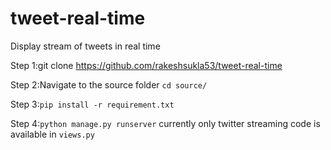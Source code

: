 # tweet-real-time
Display stream of tweets in real time

Step 1:git clone https://github.com/rakeshsukla53/tweet-real-time

Step 2:Navigate to the source folder `cd source/`

Step 3:`pip install -r requirement.txt`

Step 4:`python manage.py runserver` currently only twitter streaming code is available in `views.py`



